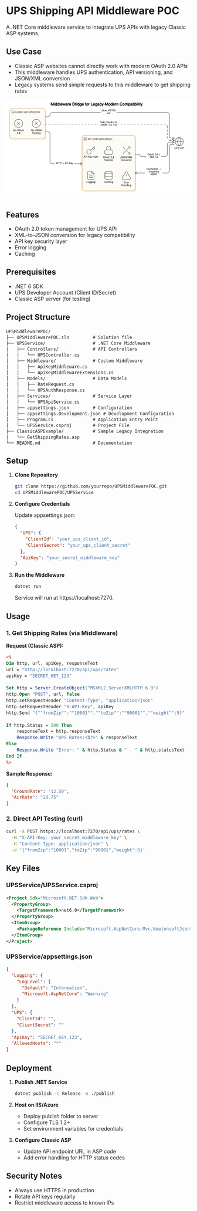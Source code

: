 # UPS Shipping API Middleware POC

A .NET Core middleware service to integrate UPS APIs with legacy Classic ASP systems.

## Use Case
- Classic ASP websites cannot directly work with modern OAuth 2.0 APIs
- This middleware handles UPS authentication, API versioning, and JSON/XML conversion
- Legacy systems send simple requests to this middleware to get shipping rates

![UPS Shipping API Middleware](assets/UPS_Shipping_API_Middleware.png)

## Features
- OAuth 2.0 token management for UPS API
- XML-to-JSON conversion for legacy compatibility
- API key security layer
- Error logging
- Caching

## Prerequisites
- .NET 6 SDK
- UPS Developer Account (Client ID/Secret)
- Classic ASP server (for testing)

## Project Structure
```
UPSMiddlewarePOC/
├── UPSMiddlewarePOC.sln         # Solution file
├── UPSService/                  # .NET Core Middleware
│   ├── Controllers/             # API Controllers
│   │   └── UPSController.cs
│   ├── Middleware/              # Custom Middleware
│   │   ├── ApiKeyMiddleware.cs
│   │   └── ApiKeyMiddlewareExtensions.cs
│   ├── Models/                  # Data Models
│   │   ├── RateRequest.cs
│   │   └── UPSAuthResponse.cs
│   ├── Services/                # Service Layer
│   │   └── UPSApiService.cs
│   ├── appsettings.json         # Configuration
│   ├── appsettings.Development.json # Development Configuration
│   ├── Program.cs               # Application Entry Point
│   └── UPSService.csproj        # Project File
├── ClassicASPExample/           # Sample Legacy Integration
│   └── GetShippingRates.asp
└── README.md                    # Documentation
```

## Setup

1. **Clone Repository**
   ```bash
   git clone https://github.com/yourrepo/UPSMiddlewarePOC.git
   cd UPSMiddlewarePOC/UPSService
   ```

2. **Configure Credentials**

   Update appsettings.json:

   ```json
   {
     "UPS": {
       "ClientId": "your_ups_client_id",
       "ClientSecret": "your_ups_client_secret"
     },
     "ApiKey": "your_secret_middleware_key"
   }
   ```

3. **Run the Middleware**

   ```bash
   dotnet run
   ```
   
   Service will run at https://localhost:7270.

## Usage

### 1. Get Shipping Rates (via Middleware)

**Request (Classic ASP):**

```asp
<% 
Dim http, url, apiKey, responseText
url = "http://localhost:7270/api/ups/rates"
apiKey = "SECRET_KEY_123"

Set http = Server.CreateObject("MSXML2.ServerXMLHTTP.6.0")
http.Open "POST", url, False
http.setRequestHeader "Content-Type", "application/json"
http.setRequestHeader "X-API-Key", apiKey
http.Send "{""fromZip"":""10001"",""toZip"":""90001"",""weight"":5}"

If http.Status = 200 Then
    responseText = http.responseText
    Response.Write "UPS Rates:<br>" & responseText
Else
    Response.Write "Error: " & http.Status & " - " & http.statusText
End If
%>
```

**Sample Response:**

```json
{
  "GroundRate": "12.50",
  "AirRate": "28.75"
}
```

### 2. Direct API Testing (curl)

```bash
curl -X POST https://localhost:7270/api/ups/rates \
  -H "X-API-Key: your_secret_middleware_key" \
  -H "Content-Type: application/json" \
  -d '{"fromZip":"10001","toZip":"90001","weight":5}'
```

## Key Files

### UPSService/UPSService.csproj
```xml
<Project Sdk="Microsoft.NET.Sdk.Web">
  <PropertyGroup>
    <TargetFramework>net6.0</TargetFramework>
  </PropertyGroup>
  <ItemGroup>
    <PackageReference Include="Microsoft.AspNetCore.Mvc.NewtonsoftJson" Version="6.0.0" />
  </ItemGroup>
</Project>
```

### UPSService/appsettings.json
```json
{
  "Logging": {
    "LogLevel": {
      "Default": "Information",
      "Microsoft.AspNetCore": "Warning"
    }
  },
  "UPS": {
    "ClientId": "",
    "ClientSecret": ""
  },
  "ApiKey": "SECRET_KEY_123",
  "AllowedHosts": "*"
}
```

## Deployment

1. **Publish .NET Service**
   ```bash
   dotnet publish -c Release -o ./publish
   ```

2. **Host on IIS/Azure**
   - Deploy publish folder to server
   - Configure TLS 1.2+
   - Set environment variables for credentials

3. **Configure Classic ASP**
   - Update API endpoint URL in ASP code
   - Add error handling for HTTP status codes

## Security Notes
- Always use HTTPS in production
- Rotate API keys regularly
- Restrict middleware access to known IPs
